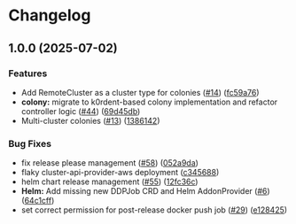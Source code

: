 # Changelog

## 1.0.0 (2025-07-02)


### Features

* Add RemoteCluster as a cluster type for colonies ([#14](https://github.com/exalsius/exalsius-operator/issues/14)) ([fc59a76](https://github.com/exalsius/exalsius-operator/commit/fc59a7666358b88bba220b92010627237d1900dc))
* **colony:** migrate to k0rdent-based colony implementation and refactor controller logic ([#44](https://github.com/exalsius/exalsius-operator/issues/44)) ([69d45db](https://github.com/exalsius/exalsius-operator/commit/69d45db2a6cf210aa40d360a6e521837e6ff8990))
* Multi-cluster colonies ([#13](https://github.com/exalsius/exalsius-operator/issues/13)) ([1386142](https://github.com/exalsius/exalsius-operator/commit/138614237a0a1d9af53d6209c19b5ed048fb2910))


### Bug Fixes

* fix release please management ([#58](https://github.com/exalsius/exalsius-operator/issues/58)) ([052a9da](https://github.com/exalsius/exalsius-operator/commit/052a9da66e1f3c016a7430c4a6d24bd1a6b446b6))
* flaky cluster-api-provider-aws deployment ([c345688](https://github.com/exalsius/exalsius-operator/commit/c34568886ed16e5a7c6c9b152e830912ec4ca456))
* helm chart release management ([#55](https://github.com/exalsius/exalsius-operator/issues/55)) ([12fc36c](https://github.com/exalsius/exalsius-operator/commit/12fc36c05e0a4c75e0a0babe04cbf301fcb1fa67))
* **Helm:** Add missing new DDPJob CRD and Helm AddonProvider ([#6](https://github.com/exalsius/exalsius-operator/issues/6)) ([64c1cff](https://github.com/exalsius/exalsius-operator/commit/64c1cffa2cbc00471317a5ecbc128257e6e2baab))
* set correct permission for post-release docker push job ([#29](https://github.com/exalsius/exalsius-operator/issues/29)) ([e128425](https://github.com/exalsius/exalsius-operator/commit/e12842599c3db4e8deafc8e1b132124ff2d82f88))
